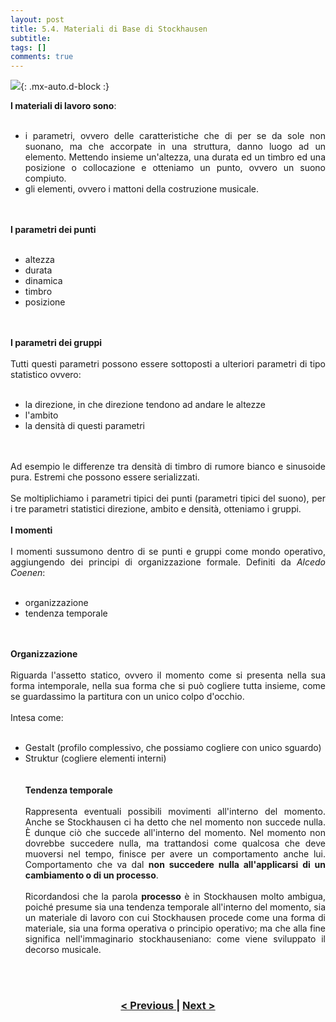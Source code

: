 ```yaml
---
layout: post
title: 5.4. Materiali di Base di Stockhausen
subtitle:
tags: []
comments: true
---
```


![](https://velitch.github.io/velitch/assets/img/learn/il_paradigma_di_stockhausen/fig11.png){: .mx-auto.d-block :}
<div style="text-align:justify;">
<b>I materiali di lavoro sono</b>:
<br>
<br>
<ul>
  <li>i parametri, ovvero delle caratteristiche che di per se da sole non suonano, ma che accorpate in una struttura, danno luogo ad un elemento. Mettendo insieme un'altezza, una durata ed un timbro ed una posizione o collocazione e otteniamo un punto, ovvero un suono compiuto.</li>
  <li>gli elementi, ovvero i mattoni della costruzione musicale.</li>
</ul>
<br>
<br>
<b>I parametri dei punti</b>
<br>
<br>
<ul>
  <li>altezza</li>
  <li>durata</li>
  <li>dinamica</li>
  <li>timbro</li>
  <li>posizione</li>
</ul>
<br>
<br>
<b>I parametri dei gruppi</b>
<br>
<br>
Tutti questi parametri possono essere sottoposti a ulteriori parametri di tipo statistico ovvero:
<br>
<br>
<ul>
  <li>la direzione, in che direzione tendono ad andare le altezze</li>
  <li>l'ambito</li>
  <li>la densità di questi parametri</li>
</ul>
<br>
<br>
Ad esempio le differenze tra densità di timbro di rumore bianco e sinusoide pura. Estremi che possono essere serializzati.
<br>
<br>
Se moltiplichiamo i parametri tipici dei punti (parametri tipici del suono), per i tre parametri statistici direzione, ambito e densità, otteniamo i gruppi.
<br>
<br>
<b>I momenti</b>
<br>
<br>
I momenti sussumono dentro di se punti e gruppi come mondo operativo, aggiungendo dei principi di organizzazione formale. Definiti da <i>Alcedo Coenen</i>:
<br>
<br>
<ul>
  <li>organizzazione</li>
  <li>tendenza temporale</li>
</ul>
<br>
<br>
<b>Organizzazione</b>
<br>
<br>
Riguarda l'assetto statico, ovvero il momento come si presenta nella sua forma intemporale, nella sua forma che si può cogliere tutta insieme, come se guardassimo la partitura con un unico colpo d'occhio.
<br>
<br>
Intesa come:
<br>
<br>
<ul>
  <li>Gestalt (profilo complessivo, che possiamo cogliere con unico sguardo)</li>
  <li>Struktur (cogliere elementi interni)</li>
<br>
<br>
<b>Tendenza temporale</b>
<br>
<br>
Rappresenta eventuali possibili movimenti all'interno del momento. Anche se Stockhausen ci ha detto che nel momento non succede nulla. È dunque ciò che succede all'interno del momento. Nel momento non dovrebbe succedere nulla, ma trattandosi come qualcosa che deve muoversi nel tempo, finisce per avere un comportamento anche lui. Comportamento che va dal <b>non succedere nulla all'applicarsi di un cambiamento o di un processo</b>.
<br>
<br>
Ricordandosi che la parola <b>processo</b> è in Stockhausen molto ambigua, poiché presume sia una tendenza temporale all'interno del momento, sia un materiale di lavoro con cui Stockhausen procede come una forma di materiale, sia una forma operativa o principio operativo; ma che alla fine significa nell'immaginario stockhauseniano: come viene sviluppato il decorso musicale.
</div>
<br>
<br>
<h3 style="text-align:center">
<a href="https://velitch.github.io/velitch/2021-11-02-05_03_principi_operativi_di_stockhausen/">< Previous </a>
|
<a href="https://velitch.github.io/velitch/2021-11-02-05_05_processo/">Next ></a>
</h3>
